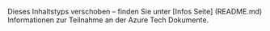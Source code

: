 Dieses Inhaltstyps verschoben – finden Sie unter [Infos Seite] (README.md) Informationen zur Teilnahme an der Azure Tech Dokumente.
